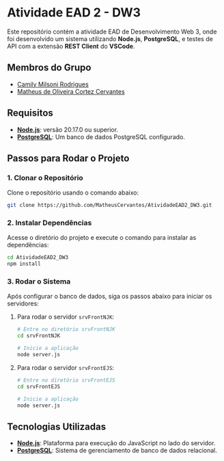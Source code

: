 # Atividade EAD 2 - DW3

Este repositório contém a atividade EAD de Desenvolvimento Web 3, onde foi desenvolvido um sistema utilizando **Node.js**, **PostgreSQL**, e testes de API com a extensão **REST Client** do **VSCode**.

## Membros do Grupo

- [Camily Milsoni Rodrigues](https://github.com/camilymilsoni)
- [Matheus de Oliveira Cortez Cervantes](https://github.com/MatheusCervantes)

## Requisitos

- **[Node.js](https://nodejs.org/en/)**: versão 20.17.0 ou superior.
- **[PostgreSQL](https://www.postgresql.org/download/)**: Um banco de dados PostgreSQL configurado.

## Passos para Rodar o Projeto

### 1. Clonar o Repositório

Clone o repositório usando o comando abaixo:

```bash
git clone https://github.com/MatheusCervantes/AtividadeEAD2_DW3.git
```

### 2. Instalar Dependências

Acesse o diretório do projeto e execute o comando para instalar as dependências:

```bash
cd AtividadeEAD2_DW3
npm install
```

### 3. Rodar o Sistema

Após configurar o banco de dados, siga os passos abaixo para iniciar os servidores:

1. Para rodar o servidor `srvFrontNJK`:
   ```bash
   # Entre no diretório srvFrontNJK
   cd srvFrontNJK
   
   # Inicie a aplicação
   node server.js
   ```

2. Para rodar o servidor `srvFrontEJS`:
   ```bash
   # Entre no diretório srvFrontEJS
   cd srvFrontEJS
   
   # Inicie a aplicação
   node server.js
   ```
   
## Tecnologias Utilizadas

- **[Node.js](https://nodejs.org/en/)**: Plataforma para execução do JavaScript no lado do servidor.
- **[PostgreSQL](https://www.postgresql.org/download/)**: Sistema de gerenciamento de banco de dados relacional.
